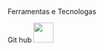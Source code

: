Ferramentas e Tecnologas

Git hub
<img loading="lazy" src="https://cdn.jsdelivr.net/gh/devicons/devicon/icons/git/git-original.svg" width="40" height="40"/>
